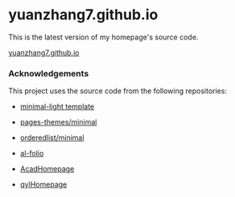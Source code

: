 # yuanzhang7.github.io

This is the latest version of my homepage's source code. 


[yuanzhang7.github.io](https://yuanzhang7.github.io/)


### Acknowledgements

This project uses the source code from the following repositories:

* [minimal-light template](https://github.com/yaoyao-liu/minimal-light)

* [pages-themes/minimal](https://github.com/pages-themes/minimal)

* [orderedlist/minimal](https://github.com/orderedlist/minimal)

* [al-folio](https://github.com/alshedivat/al-folio)

* [AcadHomepage](https://github.com/RayeRen/acad-homepage.github.io)
  
* [qylHomepage](https://qi-yaolei.netlify.app/)
